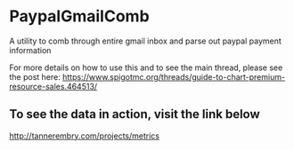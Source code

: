 # PaypalGmailComb
A utility to comb through entire gmail inbox and parse out paypal payment information

For more details on how to use this and to see the main thread, please see the post here: https://www.spigotmc.org/threads/guide-to-chart-premium-resource-sales.464513/

## To see the data in action, visit the link below
http://tannerembry.com/projects/metrics
